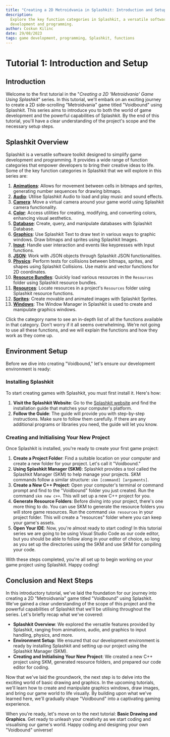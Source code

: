 ```yaml
---
title: "Creating a 2D Metroidvania in Splashkit: Introduction and Setup"
description:
  Explore the key function categories in Splashkit, a versatile software toolkit for game
  development and programming.
author: Coskun Kilinc
date: 29/08/2023
tags: game development, programming, Splashkit, functions
---
```


# Tutorial 1: Introduction and Setup

## Introduction

Welcome to the first tutorial in the "_Creating a 2D 'Metroidvania' Game Using Splashkit_" series.
In this tutorial, we'll embark on an exciting journey to create a 2D side-scrolling "Metroidvania"
game titled "Voidbound" using Splashkit. This series aims to introduce you to both the world of game
development and the powerful capabilities of Splashkit. By the end of this tutorial, you'll have a
clear understanding of the project's scope and the necessary setup steps.

## Splashkit Overview

Splashkit is a versatile software toolkit designed to simplify game development and programming. It
provides a wide range of function categories that empower developers to bring their creative ideas
to life. Some of the key function categories in Splashkit that we will explore in this series are:

1. **[Animations](https://splashkit.io/api/animations/)**: Allows for movement between cells in
   bitmaps and sprites, generating number sequences for drawing bitmaps.
1. **[Audio](https://splashkit.io/api/audio/)**: Utilise Splashkit Audio to load and play music and
   sound effects.
1. **[Camera](https://splashkit.io/api/camera/)**: Move a virtual camera around your game world
   using Splashkit camera functionality.
1. **[Color](https://splashkit.io/api/color/)**: Access utilities for creating, modifying, and
   converting colors, enhancing visual aesthetics.
1. **[Database](https://splashkit.io/api/database/)**: Create, query, and manipulate databases with
   Splashkit Database.
1. **[Graphics](https://splashkit.io/api/graphics/)**: Use Splashkit Text to draw text in various
   ways to graphic windows. Draw bitmaps and sprites using Splashkit Images.
1. **[Input](https://splashkit.io/api/input/)**: Handle user interaction and events like keypresses
   with Input functions.
1. **[JSON](https://splashkit.io/api/json/)**: Work with JSON objects through Splashkit JSON
   functionalities.
1. **[Physics](https://splashkit.io/api/physics/)**: Perform tests for collisions between bitmaps,
   sprites, and shapes using Splashkit Collisions. Use matrix and vector functions for 2D
   coordinates.
1. **[Resource Bundles](https://splashkit.io/api/resource-bundles/)**: Quickly load various
   resources in the `Resources` folder using Splashkit resource bundles.
1. **[Resources](https://splashkit.io/api/resources/)**: Locate resources in a project's `Resources`
   folder using Splashkit resource functions.
1. **[Sprites](https://splashkit.io/api/sprites/)**: Create movable and animated images with
   Splashkit Sprites.
1. **[Windows](https://splashkit.io/api/windows/)**: The Window Manager in Splashkit is used to
   create and manipulate graphics windows.

Click the category name to see an in-depth list of all the functions available in that category.
Don't worry if it all seems overwhelming. We're not going to use all these functions, and we will
explain the functions and how they work as they come up.

## Environment Setup

Before we dive into creating "Voidbound," let's ensure our development environment is ready:

### Installing Splashkit

To start creating games with Splashkit, you must first install it. Here's how:

1. **Visit the Splashkit Website**: Go to the
   [Splashkit website](https://splashkit.io/articles/installation/) and find the installation guide
   that matches your computer's platform.
1. **Follow the Guide**: The guide will provide you with step-by-step instructions. Make sure to
   follow them carefully. If there are any additional programs or libraries you need, the guide will
   let you know.

### Creating and Initialising Your New Project

Once Splashkit is installed, you're ready to create your first game project:

1. **Create a Project Folder**: Find a suitable location on your computer and create a new folder
   for your project. Let's call it "Voidbound."
1. **Using Splashkit Manager (SKM)**: Splashkit provides a tool called the Splashkit Manager (SKM)
   to help manage your projects. SKM commands follow a similar structure:
   `skm [command] [arguments]`.
1. **Create a New C++ Project**: Open your computer's terminal or command prompt and find to the
   "Voidbound" folder you just created. Run the command `skm new c++`. This will set up a new C++
   project for you.
1. **Generate Resource Folders**: Before diving into your project, there's one more thing to do. You
   can use SKM to generate the resource folders you will store game resources. Run the command
   `skm resources` in your project folder. This will create a "resources" folder where you can keep
   your game's assets.
1. **Open Your IDE**: Now, you're almost ready to start coding! In this tutorial series we are going
   to be using Visual Studio Code as our code editor, but you should be able to follow along in your
   editor of choice, so long as you set up the directories using the SKM and use SKM for compiling
   your code.

With these steps completed, you're all set up to begin working on your game project using Splashkit.
Happy coding!

## Conclusion and Next Steps

In this introductory tutorial, we've laid the foundation for our journey into creating a 2D
"Metroidvania" game titled "Voidbound" using Splashkit. We've gained a clear understanding of the
scope of this project and the powerful capabilities of Splashkit that we'll be utilising throughout
the series. Let's briefly recap what we've covered:

- **Splashkit Overview**: We explored the versatile features provided by Splashkit, ranging from
  animations, audio, and graphics to input handling, physics, and more.
- **Environment Setup**: We ensured that our development environment is ready by installing
  Splashkit and setting up our project using the Splashkit Manager (SKM).
- **Creating and Initialising Your New Project**: We created a new C++ project using SKM, generated
  resource folders, and prepared our code editor for coding.

Now that we've laid the groundwork, the next step is to delve into the exciting world of basic
drawing and graphics. In the upcoming tutorials, we'll learn how to create and manipulate graphics
windows, draw images, and bring our game world to life visually. By building upon what we've learned
here, we'll gradually shape "Voidbound" into a captivating gaming experience.

When you're ready, let's move on to the next tutorial: **Basic Drawing and Graphics**. Get ready to
unleash your creativity as we start coding and visualising our game's world. Happy coding and
designing your own "Voidbound" universe!
